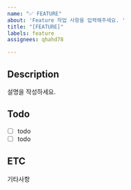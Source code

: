 ```yaml
---
name: "✅ FEATURE"
about: 'Feature 작업 사항을 입력해주세요. '
title: "[FEATURE]"
labels: feature
assignees: qhahd78

---
```


## Description 
설명을 작성하세요. 

## Todo 
- [ ] todo 
- [ ] todo

## ETC
기타사항
